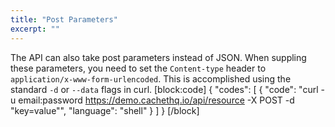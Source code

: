 ```yaml
---
title: "Post Parameters"
excerpt: ""
---
```

The API can also take post parameters instead of JSON. When suppling these parameters, you need to set the `Content-type` header to `application/x-www-form-urlencoded`. This is accomplished using the standard `-d` or `--data` flags in curl.
[block:code]
{
  "codes": [
    {
      "code": "curl -u email:password https://demo.cachethq.io/api/resource -X POST -d \"key=value\"",
      "language": "shell"
    }
  ]
}
[/block]